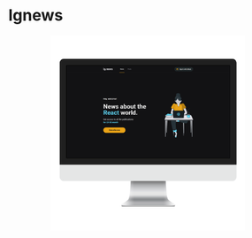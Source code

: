 # Ignews

<p align="center">
  <img width="70%" src="https://github.com/rodrigobunhak/ignews/blob/main/public/mockups/Screenshot%20from%202022-07-25%2014-37-40_imac2013_front.png">
</p>
